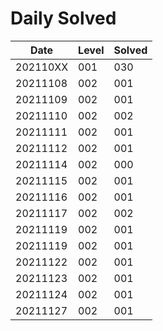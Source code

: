 # Daily Solved

|Date    |Level |Solved|
|--------|------|------|
|202110XX|   001|   030|
|20211108|   002|   001|
|20211109|   002|   001|
|20211110|   002|   002|
|20211111|   002|   001|
|20211112|   002|   001|
|20211114|   002|   000|
|20211115|   002|   001|
|20211116|   002|   001|
|20211117|   002|   002|
|20211119|   002|   001|
|20211119|   002|   001|
|20211122|   002|   001|
|20211123|   002|   001|
|20211124|   002|   001|
|20211127|   002|   001|
